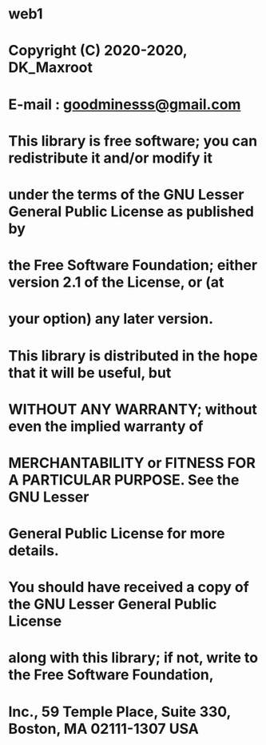 # web1
# Copyright (C) 2020-2020, DK_Maxroot
# E-mail : goodminesss@gmail.com

# This library is free software; you can redistribute it and/or modify it 
# under the terms of the GNU Lesser General Public License as published by 
# the Free Software Foundation; either version 2.1 of the License, or (at  
# your option) any later version. 
 
# This library is distributed in the hope that it will be useful, but  
# WITHOUT ANY WARRANTY; without even the implied warranty of  
# MERCHANTABILITY or FITNESS FOR A PARTICULAR PURPOSE. See the GNU Lesser  
# General Public License for more details. 

# You should have received a copy of the GNU Lesser General Public License  
# along with this library; if not, write to the Free Software Foundation,  
# Inc., 59 Temple Place, Suite 330, Boston, MA 02111-1307 USA
